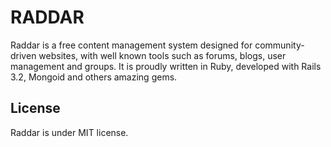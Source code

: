 # RADDAR

Raddar is a free content management system designed for community-driven websites, with well known tools such as forums, blogs, user management and groups. It is proudly written in Ruby, developed with Rails 3.2, Mongoid and others amazing gems.

## License
Raddar is under MIT license.
